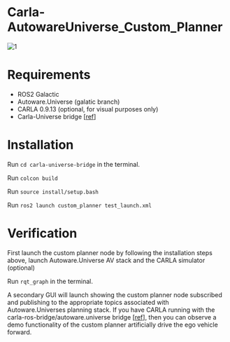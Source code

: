 # Carla-AutowareUniverse_Custom_Planner
![1](https://user-images.githubusercontent.com/111143533/213495290-c44d633a-0720-4303-979c-f593ce66a12d.png)

# Requirements
* ROS2 Galactic
* Autoware.Universe (galatic branch)
* CARLA 0.9.13 (optional, for visual purposes only)
* Carla-Universe bridge [[ref](https://github.com/CL2-UWaterloo/carla-universe-bridge)]
# Installation
Run ```cd carla-universe-bridge``` in the terminal.

Run ```colcon build```

Run ```source install/setup.bash```

Run ```ros2 launch custom_planner test_launch.xml```
# Verification
First launch the custom planner node by following the installation steps above, launch Autoware.Universe AV stack and the CARLA simulator (optional)

Run ```rqt_graph``` in the terminal.

A secondary GUI will launch showing the custom planner node subscribed and publishing to the appropriate topics associated with Autoware.Universes planning stack. If you have CARLA running with the carla-ros-bridge/autoware.universe bridge [[ref](https://github.com/CL2-UWaterloo/carla-universe-bridge)], then you can observe a demo functionality of the custom planner artificially drive the ego vehicle forward.

